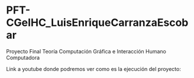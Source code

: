 # PFT-CGeIHC_LuisEnriqueCarranzaEscobar
Proyecto Final Teoría Computación Gráfica e Interacción Humano Computadora

Link a youtube donde podremos ver como es la ejecución del proyecto:



